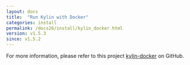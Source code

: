 ```yaml
---
layout: docs
title:  "Run Kylin with Docker"
categories: install
permalink: /docs26/install/kylin_docker.html
version: v1.5.3
since: v1.5.2
---
```


For more information, please refer to this project [kylin-docker](https://github.com/Kyligence/kylin-docker/) on GitHub.
